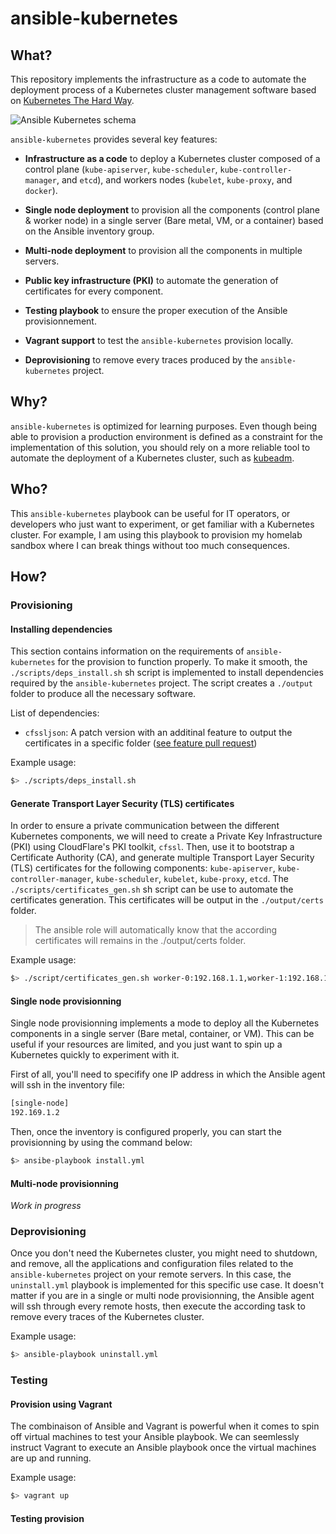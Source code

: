 # ansible-kubernetes

## What?

This repository implements the infrastructure as a code to automate the deployment process of a Kubernetes cluster management software based on [Kubernetes The Hard Way](https://github.com/kelseyhightower/kubernetes-the-hard-way).

![Ansible Kubernetes schema](./docs/img/ansible-kubernetes-schema.png)

`ansible-kubernetes` provides several key features:

* **Infrastructure as a code** to deploy a Kubernetes cluster composed of a control plane (`kube-apiserver`, `kube-scheduler`, `kube-controller-manager`, and `etcd`), and workers nodes (`kubelet`, `kube-proxy`, and `docker`).

* **Single node deployment** to provision all the components (control plane & worker node) in a single server (Bare metal, VM, or a container) based on the Ansible inventory group.

* **Multi-node deployment** to provision all the components in multiple servers.

* **Public key infrastructure (PKI)** to automate the generation of certificates for every component.

* **Testing playbook** to ensure the proper execution of the Ansible provisionnement.

* **Vagrant support** to test the `ansible-kubernetes` provision locally.

* **Deprovisioning** to remove every traces produced by the `ansible-kubernetes` project.

## Why?

`ansible-kubernetes` is optimized for learning purposes. Even though being able to provision a production environment is defined as a constraint for the implementation of this solution, you should rely on a more reliable tool to automate the deployment of a Kubernetes cluster, such as [kubeadm](https://kubernetes.io/docs/setup/production-environment/tools/kubeadm/create-cluster-kubeadm/).

## Who?

This `ansible-kubernetes` playbook can be useful for IT operators, or developers who just want to experiment, or get familiar with a Kubernetes cluster.
For example, I am using this playbook to provision my homelab sandbox where I can break things without too much consequences.

## How?

### Provisioning

#### Installing dependencies

This section contains information on the requirements of `ansible-kubernetes` for the provision to function properly. To make it smooth, the `./scripts/deps_install.sh` sh script is implemented to install dependencies required by the `ansible-kubernetes` project. The script creates a `./output` folder to produce all the necessary software.

List of dependencies:

* `cfssljson`: A patch version with an additinal feature to output the certificates in a specific folder ([see feature pull request](https://github.com/cloudflare/cfssl/pull/1278))

Example usage:
```bash
$> ./scripts/deps_install.sh
```

#### Generate Transport Layer Security (TLS) certificates

In order to ensure a private communication between the different Kubernetes components, we will need to create a Private Key Infrastructure (PKI) using CloudFlare's PKI toolkit, `cfssl`. Then, use it to bootstrap a Certificate Authority (CA), and generate multiple Transport Layer Security (TLS) certificates for the following components: `kube-apiserver`, `kube-controller-manager`, `kube-scheduler`, `kubelet`, `kube-proxy`, `etcd`.
The `./scripts/certificates_gen.sh` sh script can be use to automate the certificates generation. This certificates will be output in the `./output/certs` folder.

> The ansible role will automatically know that the according certificates will remains in the ./output/certs folder.

Example usage:
```bash
$> ./script/certificates_gen.sh worker-0:192.168.1.1,worker-1:192.168.1.2,worker-3:192.168.1.2
```

#### Single node provisionning

Single node provisionning implements a mode to deploy all the Kubernetes components in a single server (Bare metal, container, or VM). This can be useful if your resources are limited, and you just want to spin up a Kubernetes quickly to experiment with it.

First of all, you'll need to specifify one IP address in which the Ansible agent will ssh in the inventory file:

```bash
[single-node]
192.169.1.2
```

Then, once the inventory is configured properly, you can start the provisionning by using the command below:

```bash
$> ansibe-playbook install.yml
```

#### Multi-node provisionning

_Work in progress_

### Deprovisioning

Once you don't need the Kubernetes cluster, you might need to shutdown, and remove, all the applications and configuration files related to the `ansible-kubernetes` project on your remote servers. In this case, the `uninstall.yml` playbook is implemented for this specific use case. It doesn't matter if you are in a single or multi node provisionning, the Ansible agent will ssh through every remote hosts, then execute the according task to remove every traces of the Kubernetes cluster.

Example usage:
```bash
$> ansible-playbook uninstall.yml
```

### Testing

#### Provision using Vagrant

The combinaison of Ansible and Vagrant is powerful when it comes to spin off virtual machines to test your Ansible playbook. We can seemlessly instruct Vagrant to execute an Ansible playbook once the virtual machines are up and running.

Example usage:
```bash
$> vagrant up
```

#### Testing provision
